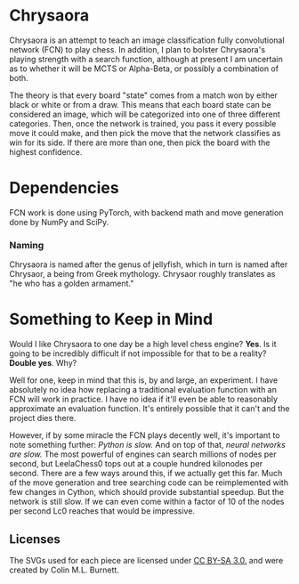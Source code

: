# Chrysaora

Chrysaora is an attempt to teach an image classification fully convolutional network (FCN) to play chess. In addition, I plan to bolster Chrysaora's playing strength with a search function, although at present I am uncertain as to whether it will be MCTS or Alpha-Beta, or possibly a combination of both.

The theory is that every board "state" comes from a match won by either black or white or from a draw. This means that each board state can be considered an image, which will be categorized into one of three different categories. Then, once the network is trained, you pass it every possible move it could make, and then pick the move that the network classifies as win for its side. If there are more than one, then pick the board with the highest confidence.

# Dependencies
FCN work is done using PyTorch, with backend math and move generation done by NumPy and SciPy.  

### Naming

Chrysaora is named after the genus of jellyfish, which in turn is named after Chrysaor, a being from Greek mythology. Chrysaor roughly translates as "he who has a golden armament."

# Something to Keep in Mind

Would I like Chrysaora to one day be a high level chess engine? **Yes**. Is it going to be incredibly difficult if not impossible for that to be a reality? **Double yes**. Why?

Well for one, keep in mind that this is, by and large, an experiment. I have absolutely no idea how replacing a traditional evaluation function with an FCN will work in practice. I have no idea if it'll even be able to reasonably approximate an evaluation function. It's entirely possible that it can't and the project dies there.

However, if by some miracle the FCN plays decently well, it's important to note something further: *Python is slow.* And on top of that, *neural networks are slow.* The most powerful of engines can search millions of nodes per second, but LeelaChess0 tops out at a couple hundred kilonodes per second. There are a few ways around this, if we actually get this far. Much of the move generation and tree searching code can be reimplemented with few changes in Cython, which should provide substantial speedup. But the network is still slow. If we can even come within a factor of 10 of the nodes per second Lc0 reaches that would be impressive.

## Licenses
The SVGs used for each piece are licensed under [CC BY-SA 3.0.](https://creativecommons.org/licenses/by-sa/3.0/) and were created by Colin M.L. Burnett. 
